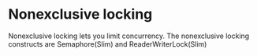 # Nonexclusive locking
Nonexclusive locking lets you limit concurrency. The nonexclusive locking constructs are Semaphore(Slim) and ReaderWriterLock(Slim)